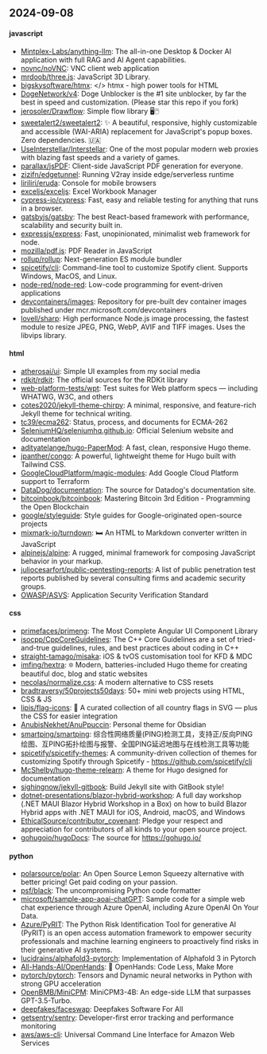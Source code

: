 ## 2024-09-08

#### javascript
* [Mintplex-Labs/anything-llm](https://github.com/Mintplex-Labs/anything-llm): The all-in-one Desktop & Docker AI application with full RAG and AI Agent capabilities.
* [novnc/noVNC](https://github.com/novnc/noVNC): VNC client web application
* [mrdoob/three.js](https://github.com/mrdoob/three.js): JavaScript 3D Library.
* [bigskysoftware/htmx](https://github.com/bigskysoftware/htmx): </> htmx - high power tools for HTML
* [DogeNetwork/v4](https://github.com/DogeNetwork/v4): Doge Unblocker is the #1 site unblocker, by far the best in speed and customization. (Please star this repo if you fork)
* [jerosoler/Drawflow](https://github.com/jerosoler/Drawflow): Simple flow library 🖥️🖱️
* [sweetalert2/sweetalert2](https://github.com/sweetalert2/sweetalert2): ✨ A beautiful, responsive, highly customizable and accessible (WAI-ARIA) replacement for JavaScript's popup boxes. Zero dependencies. 🇺🇦
* [UseInterstellar/Interstellar](https://github.com/UseInterstellar/Interstellar): One of the most popular modern web proxies with blazing fast speeds and a variety of games.
* [parallax/jsPDF](https://github.com/parallax/jsPDF): Client-side JavaScript PDF generation for everyone.
* [zizifn/edgetunnel](https://github.com/zizifn/edgetunnel): Running V2ray inside edge/serverless runtime
* [liriliri/eruda](https://github.com/liriliri/eruda): Console for mobile browsers
* [exceljs/exceljs](https://github.com/exceljs/exceljs): Excel Workbook Manager
* [cypress-io/cypress](https://github.com/cypress-io/cypress): Fast, easy and reliable testing for anything that runs in a browser.
* [gatsbyjs/gatsby](https://github.com/gatsbyjs/gatsby): The best React-based framework with performance, scalability and security built in.
* [expressjs/express](https://github.com/expressjs/express): Fast, unopinionated, minimalist web framework for node.
* [mozilla/pdf.js](https://github.com/mozilla/pdf.js): PDF Reader in JavaScript
* [rollup/rollup](https://github.com/rollup/rollup): Next-generation ES module bundler
* [spicetify/cli](https://github.com/spicetify/cli): Command-line tool to customize Spotify client. Supports Windows, MacOS, and Linux.
* [node-red/node-red](https://github.com/node-red/node-red): Low-code programming for event-driven applications
* [devcontainers/images](https://github.com/devcontainers/images): Repository for pre-built dev container images published under mcr.microsoft.com/devcontainers
* [lovell/sharp](https://github.com/lovell/sharp): High performance Node.js image processing, the fastest module to resize JPEG, PNG, WebP, AVIF and TIFF images. Uses the libvips library.

#### html
* [atherosai/ui](https://github.com/atherosai/ui): Simple UI examples from my social media
* [rdkit/rdkit](https://github.com/rdkit/rdkit): The official sources for the RDKit library
* [web-platform-tests/wpt](https://github.com/web-platform-tests/wpt): Test suites for Web platform specs — including WHATWG, W3C, and others
* [cotes2020/jekyll-theme-chirpy](https://github.com/cotes2020/jekyll-theme-chirpy): A minimal, responsive, and feature-rich Jekyll theme for technical writing.
* [tc39/ecma262](https://github.com/tc39/ecma262): Status, process, and documents for ECMA-262
* [SeleniumHQ/seleniumhq.github.io](https://github.com/SeleniumHQ/seleniumhq.github.io): Official Selenium website and documentation
* [adityatelange/hugo-PaperMod](https://github.com/adityatelange/hugo-PaperMod): A fast, clean, responsive Hugo theme.
* [jpanther/congo](https://github.com/jpanther/congo): A powerful, lightweight theme for Hugo built with Tailwind CSS.
* [GoogleCloudPlatform/magic-modules](https://github.com/GoogleCloudPlatform/magic-modules): Add Google Cloud Platform support to Terraform
* [DataDog/documentation](https://github.com/DataDog/documentation): The source for Datadog's documentation site.
* [bitcoinbook/bitcoinbook](https://github.com/bitcoinbook/bitcoinbook): Mastering Bitcoin 3rd Edition - Programming the Open Blockchain
* [google/styleguide](https://github.com/google/styleguide): Style guides for Google-originated open-source projects
* [mixmark-io/turndown](https://github.com/mixmark-io/turndown): 🛏 An HTML to Markdown converter written in JavaScript
* [alpinejs/alpine](https://github.com/alpinejs/alpine): A rugged, minimal framework for composing JavaScript behavior in your markup.
* [juliocesarfort/public-pentesting-reports](https://github.com/juliocesarfort/public-pentesting-reports): A list of public penetration test reports published by several consulting firms and academic security groups.
* [OWASP/ASVS](https://github.com/OWASP/ASVS): Application Security Verification Standard

#### css
* [primefaces/primeng](https://github.com/primefaces/primeng): The Most Complete Angular UI Component Library
* [isocpp/CppCoreGuidelines](https://github.com/isocpp/CppCoreGuidelines): The C++ Core Guidelines are a set of tried-and-true guidelines, rules, and best practices about coding in C++
* [straight-tamago/misaka](https://github.com/straight-tamago/misaka): iOS & tvOS customisation tool for KFD & MDC
* [imfing/hextra](https://github.com/imfing/hextra): 🔯 Modern, batteries-included Hugo theme for creating beautiful doc, blog and static websites
* [necolas/normalize.css](https://github.com/necolas/normalize.css): A modern alternative to CSS resets
* [bradtraversy/50projects50days](https://github.com/bradtraversy/50projects50days): 50+ mini web projects using HTML, CSS & JS
* [lipis/flag-icons](https://github.com/lipis/flag-icons): 🎏 A curated collection of all country flags in SVG — plus the CSS for easier integration
* [AnubisNekhet/AnuPpuccin](https://github.com/AnubisNekhet/AnuPpuccin): Personal theme for Obsidian
* [smartping/smartping](https://github.com/smartping/smartping): 综合性网络质量(PING)检测工具，支持正/反向PING绘图、互PING拓扑绘图与报警、全国PING延迟地图与在线检测工具等功能
* [spicetify/spicetify-themes](https://github.com/spicetify/spicetify-themes): A community-driven collection of themes for customizing Spotify through Spicetify - https://github.com/spicetify/cli
* [McShelby/hugo-theme-relearn](https://github.com/McShelby/hugo-theme-relearn): A theme for Hugo designed for documentation
* [sighingnow/jekyll-gitbook](https://github.com/sighingnow/jekyll-gitbook): Build Jekyll site with GitBook style!
* [dotnet-presentations/blazor-hybrid-workshop](https://github.com/dotnet-presentations/blazor-hybrid-workshop): A full day workshop (.NET MAUI Blazor Hybrid Workshop in a Box) on how to build Blazor Hybrid apps with .NET MAUI for iOS, Android, macOS, and Windows
* [EthicalSource/contributor_covenant](https://github.com/EthicalSource/contributor_covenant): Pledge your respect and appreciation for contributors of all kinds to your open source project.
* [gohugoio/hugoDocs](https://github.com/gohugoio/hugoDocs): The source for https://gohugo.io/

#### python
* [polarsource/polar](https://github.com/polarsource/polar): An Open Source Lemon Squeezy alternative with better pricing! Get paid coding on your passion.
* [psf/black](https://github.com/psf/black): The uncompromising Python code formatter
* [microsoft/sample-app-aoai-chatGPT](https://github.com/microsoft/sample-app-aoai-chatGPT): Sample code for a simple web chat experience through Azure OpenAI, including Azure OpenAI On Your Data.
* [Azure/PyRIT](https://github.com/Azure/PyRIT): The Python Risk Identification Tool for generative AI (PyRIT) is an open access automation framework to empower security professionals and machine learning engineers to proactively find risks in their generative AI systems.
* [lucidrains/alphafold3-pytorch](https://github.com/lucidrains/alphafold3-pytorch): Implementation of Alphafold 3 in Pytorch
* [All-Hands-AI/OpenHands](https://github.com/All-Hands-AI/OpenHands): 🙌 OpenHands: Code Less, Make More
* [pytorch/pytorch](https://github.com/pytorch/pytorch): Tensors and Dynamic neural networks in Python with strong GPU acceleration
* [OpenBMB/MiniCPM](https://github.com/OpenBMB/MiniCPM): MiniCPM3-4B: An edge-side LLM that surpasses GPT-3.5-Turbo.
* [deepfakes/faceswap](https://github.com/deepfakes/faceswap): Deepfakes Software For All
* [getsentry/sentry](https://github.com/getsentry/sentry): Developer-first error tracking and performance monitoring
* [aws/aws-cli](https://github.com/aws/aws-cli): Universal Command Line Interface for Amazon Web Services
